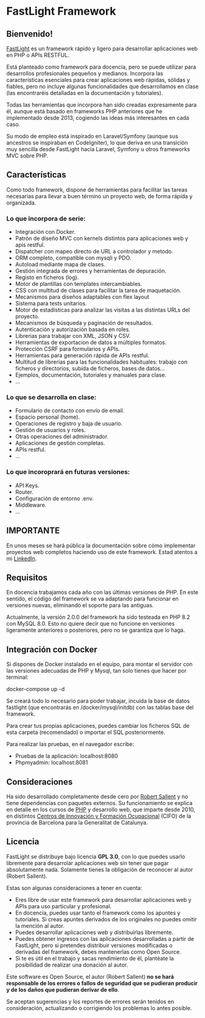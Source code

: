 <h1>FastLight Framework</h1>

    		
<h2>Bienvenido!</h2>
        		
<a href="https://fastlight.org">FastLight</a> es un framework rápido y ligero para desarrollar aplicaciones web en PHP o APIs RESTFUL.

Está planteado como framework para docencia, pero se puede utilizar para desarrollos profesionales pequeños y medianos. Incorpora las características esenciales para crear aplicaciones web rápidas, sólidas y fiables, pero no incluye algunas funcionalidades que desarrollamos en clase (las encontraréis detalladas en la documentación y tutoriales). 

Todas las herramientas que incorpora han sido creadas expresamente para él, aunque está basado en frameworks PHP anteriores que he implementado desde 2013, cogiendo las ideas más interesantes en cada caso.

Su modo de empleo está inspirado en Laravel/Symfony (aunque sus ancestros se inspiraban en CodeIgniter), lo que deriva en una transición muy sencilla desde FastLight hacia Laravel, Symfony u otros frameworks MVC sobre PHP.	    
		   
<h2>Características</h2>
		    	
Como todo framework, dispone de herramientas para facilitar las tareas necesarias para llevar a buen término un proyecto web, de forma rápida y organizada.

<h3>Lo que incorpora de serie:</h3>

- Integración con Docker.
- Patrón de diseño MVC con kernels distintos para aplicaciones web y apis restful. 
- Dispatcher con mapeo directo de URL a controlador y metodo.
- ORM completo, compatible con mysqli y PDO.
- Autoload mediante mapa de clases.
- Gestión integrada de errores y herramientas de depuración.
- Registo en ficheros (log).
- Motor de plantillas con templates intercambiables.
- CSS con multitud de clases para facilitar la tarea de maquetación.
- Mecanismos para diseños adaptables con flex layout 
- Sistema para tests unitarios.
- Motor de estadísticas para analizar las visitas a las distintas URLs del proyecto.
- Mecanismos de búsqueda y paginación de resultados.
- Autenticación y autorización basada en roles.
- Librerias para trabajar con XML, JSON y CSV.
- Herramientas de exportacion de datos a múltiples formatos.
- Protección CSRF para formularios y APIs.
- Herramientas para generación rápida de APIs restful.
- Multitud de librerías para las funcionalidades habituales: trabajo con ficheros y directorios, subida de ficheros, bases de datos...
- Ejemplos, documentación, tutoriales y manuales para clase.
- ...

<h3>Lo que se desarrolla en clase:</h3>

- Formulario de contacto con envío de email.
- Espacio personal (home).
- Operaciones de registro y baja de usuario.
- Gestión de usuarios y roles.
- Otras operaciones del administrador.
- Aplicaciones de gestión completas.
- APIs restful.
- ...
                        
<h3>Lo que incoroprará en futuras versiones:</h3>
                       
- API Keys.
- Router.
- Configuración de entorno .env.
- Middleware.
- ...
    				
  
<h2>IMPORTANTE</h2>
En unos meses se hará pública la documentación sobre cómo implementar proyectos web completos haciendo uso de este framework. Estad atentos a mi <a href='https://www.linkedin.com/in/robert-sallent-l%C3%B3pez-4187a866'>LinkedIn</a>.
 
<h2>Requisitos</h2>

En docencia trabajamos cada año con las últimas versiones de PHP. En este sentido, el código del framework se va adaptando para funcionar en versiones nuevas, eliminando el soporte para las antiguas.

Actualmente, la versión 2.0.0 del framework ha sido testeada en PHP 8.2 con MySQL 8.0. Esto no quiere decir que no funcione en versiones ligeramente anteriores o posteriores, pero no se garantiza que lo haga.


<h2>Integración con Docker</h2>

Si dispones de Docker instalado en el equipo, para montar el servidor con las
versiones adecuadas de PHP y Mysql, tan solo tienes que hacer por terminal:

docker-compose up -d

Se creará todo lo necesario para poder trabajar, incuida la base de datos fastlight (que encontrarás en /docker/mysql/initdb) con las tablas base del framework.

Para crear tus propias aplicaciones, puedes cambiar los ficheros SQL de esta carpeta (recomendado) o importar el SQL posteriormente.

Para realizar las pruebas, en el navegador escribe:
- Pruebas de la aplicación: localhost:8080 
- Phpmyadmin: localhost:8081

<h2>Consideraciones</h2>

Ha sido desarrollado completamente desde cero por <a href="https://robertsallent.com">Robert Sallent</a> y no tiene dependencias con paquetes externos. Su funcionamiento se explica en detalle en los cursos de <a href="https://php.net">PHP</a> y desarrollo web, que imparte desde 2010, en distintos <a href="https://serveiocupacio.gencat.cat/es/soc/com-ens-organitzem/centres-propis-formacio-cifo-cfpa/centres-dinnovacio-i-formacio-ocupacional-cifo/index.html">Centros de Innovación y Formación Ocupacional</a> (CIFO) de la província de Barcelona para la Generalitat de Catalunya.
        		   	   
     		   
<h2>Licencia</h2>    

FastLight se distribuye bajo licencia <b>GPL 3.0</b>, con lo que puedes usarlo libremente para desarrolar aplicaciones web sin tener que pagar absolutamente nada. Solamente tienes la obligación de reconocer al autor (Robert Sallent).
  

Estas son algunas consideraciones a tener en cuenta:
- Eres libre de usar este framework para desarrollar aplicaciones web y APIs para uso particular y profesional.
- En docencia, puedes usar tanto el framework como los apuntes y tutoriales. Si creas apuntes derivados de los originales no puedes omitir la mención al autor.
- Puedes desarrollar aplicaciones web y distribuirlas libremente. 
- Puedes obtener ingresos con las aplicaciones desarrolladas a partir de FastLight, pero si pretendes distribuir versiones modificadas o derivadas del framework, debes mantenerlas como Open Source.
- Si te es útil en el trabajo y sacas rendimiento de él, plantéate la posibilidad de realizar una donación al autor.

Este software es Open Source, el autor (Robert Sallent) <b>no se hará responsable de los errores o fallos de seguridad que se pudieran producir y de los daños que pudieran derivar de ello</b>.

Se aceptan sugerencias y los reportes de errores serán tenidos en consideración, actualizando o corrigiendo los problemas lo antes posible.


